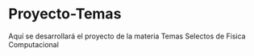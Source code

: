 # Proyecto-Temas
Aquí se desarrollará el proyecto de la materia Temas Selectos de Fisica Computacional
